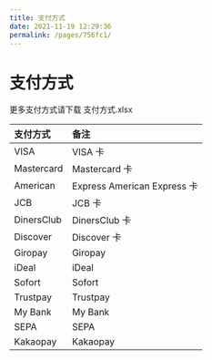 ```yaml
---
title: 支付方式
date: 2021-11-19 12:29:36
permalink: /pages/756fc1/
---
```




# 支付方式

更多支付方式请下载
<a :href="$withBase('/payMethods.xlsx')" download="支付方式.xlsx">支付方式.xlsx</a>

| 支付方式       | 备注                         |
|:-----------|:---------------------------|
| VISA       | VISA 卡                     |
| Mastercard | Mastercard 卡               |
| American   | Express American Express 卡 |
| JCB        | JCB 卡                      |
| DinersClub | DinersClub 卡               |
| Discover   | Discover 卡                 |
| Giropay    | Giropay                    |
| iDeal      | iDeal                      |
| Sofort     | Sofort                     |
| Trustpay   | Trustpay                   |
| My Bank    | My Bank                    |
| SEPA       | SEPA                       |
| Kakaopay   | Kakaopay                   |




